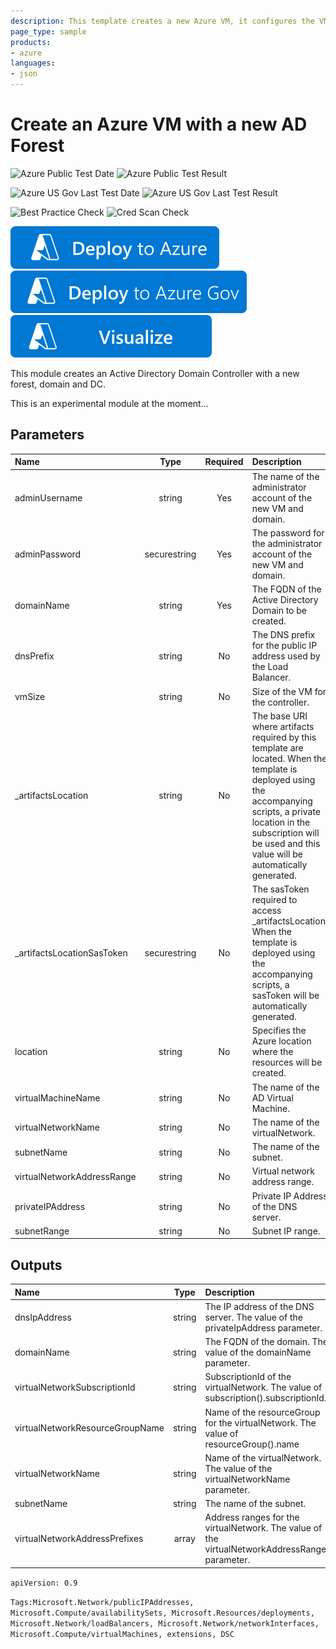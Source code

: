 ```yaml
---
description: This template creates a new Azure VM, it configures the VM to be an Active Directory Domain Controller for a new forest
page_type: sample
products:
- azure
languages:
- json
---
```

# Create an Azure VM with a new AD Forest

![Azure Public Test Date](https://azurequickstartsservice.blob.core.windows.net/badges/modules/active-directory-new-domain/0.9/PublicLastTestDate.svg)
![Azure Public Test Result](https://azurequickstartsservice.blob.core.windows.net/badges/modules/active-directory-new-domain/0.9/PublicDeployment.svg)

![Azure US Gov Last Test Date](https://azurequickstartsservice.blob.core.windows.net/badges/modules/active-directory-new-domain/0.9/FairfaxLastTestDate.svg)
![Azure US Gov Last Test Result](https://azurequickstartsservice.blob.core.windows.net/badges/modules/active-directory-new-domain/0.9/FairfaxDeployment.svg)

![Best Practice Check](https://azurequickstartsservice.blob.core.windows.net/badges/modules/active-directory-new-domain/0.9/BestPracticeResult.svg)
![Cred Scan Check](https://azurequickstartsservice.blob.core.windows.net/badges/modules/active-directory-new-domain/0.9/CredScanResult.svg)

[![Deploy To Azure](https://raw.githubusercontent.com/Azure/azure-quickstart-templates/master/1-CONTRIBUTION-GUIDE/images/deploytoazure.svg?sanitize=true)](https://portal.azure.com/#create/Microsoft.Template/uri/https%3A%2F%2Fraw.githubusercontent.com%2FAzure%2Fazure-quickstart-templates%2Fmaster%2Fmodules%2Factive-directory-new-domain%2F0.9%2Fazuredeploy.json)
[![Deploy To Azure US Gov](https://raw.githubusercontent.com/Azure/azure-quickstart-templates/master/1-CONTRIBUTION-GUIDE/images/deploytoazuregov.svg?sanitize=true)](https://portal.azure.us/#create/Microsoft.Template/uri/https%3A%2F%2Fraw.githubusercontent.com%2FAzure%2Fazure-quickstart-templates%2Fmaster%2Fmodules%2Factive-directory-new-domain%2F0.9%2Fazuredeploy.json)
[![Visualize](https://raw.githubusercontent.com/Azure/azure-quickstart-templates/master/1-CONTRIBUTION-GUIDE/images/visualizebutton.svg?sanitize=true)](http://armviz.io/#/?load=https%3A%2F%2Fraw.githubusercontent.com%2FAzure%2Fazure-quickstart-templates%2Fmaster%2Fmodules%2Factive-directory-new-domain%2F0.9%2Fazuredeploy.json)

This module creates an Active Directory Domain Controller with a new forest, domain and DC.

This is an experimental module at the moment...

## Parameters

| Name | Type | Required | Description |
| :------------- | :----------: | :----------: | :------------- |
| adminUsername | string | Yes | The name of the administrator account of the new VM and domain.|
| adminPassword | securestring | Yes | The password for the administrator account of the new VM and domain.|
| domainName | string | Yes | The FQDN of the Active Directory Domain to be created.|
| dnsPrefix | string | No | The DNS prefix for the public IP address used by the Load Balancer.|
| vmSize | string | No | Size of the VM for the controller.|
| _artifactsLocation | string | No | The base URI where artifacts required by this template are located. When the template is deployed using the accompanying scripts, a private location in the subscription will be used and this value will be automatically generated.|
| _artifactsLocationSasToken | securestring | No | The sasToken required to access _artifactsLocation.  When the template is deployed using the accompanying scripts, a sasToken will be automatically generated.|
| location | string | No | Specifies the Azure location where the resources will be created. |
| virtualMachineName | string | No | The name of the AD Virtual Machine.|
| virtualNetworkName | string | No | The name of the virtualNetwork.|
| subnetName | string | No | The name of the subnet.|
| virtualNetworkAddressRange | string | No | Virtual network address range.|
| privateIPAddress  | string | No | Private IP Address of the DNS server.|
| subnetRange  | string | No | Subnet IP range.|

## Outputs

| Name | Type | Description |
| :------------- | :----------: | :------------- |
| dnsIpAddress | string | The IP address of the DNS server. The value of the privateIpAddress parameter. |
| domainName | string | The FQDN of the domain. The value of the domainName parameter. |
| virtualNetworkSubscriptionId | string | SubscriptionId of the virtualNetwork. The value of subscription().subscriptionId. |
| virtualNetworkResourceGroupName | string | Name of the resourceGroup for the virtualNetwork.  The value of resourceGroup().name |
| virtualNetworkName | string | Name of the virtualNetwork.  The value of the virtualNetworkName parameter. |
| subnetName | string | The name of the subnet.|
| virtualNetworkAddressPrefixes | array | Address ranges for the virtualNetwork. The value of the virtualNetworkAddressRanges parameter. |

```apiVersion: 0.9```


`Tags:Microsoft.Network/publicIPAddresses, Microsoft.Compute/availabilitySets, Microsoft.Resources/deployments, Microsoft.Network/loadBalancers, Microsoft.Network/networkInterfaces, Microsoft.Compute/virtualMachines, extensions, DSC`
